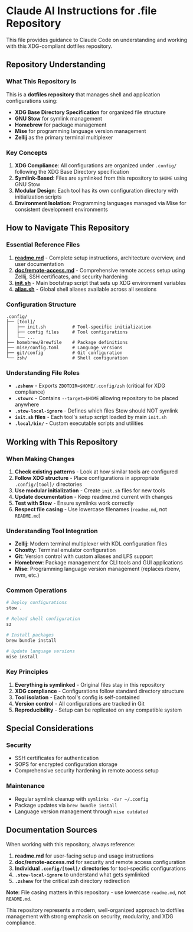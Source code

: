 # Claude AI Instructions for .file Repository

This file provides guidance to Claude Code on understanding and working with this XDG-compliant dotfiles repository.

## Repository Understanding

### What This Repository Is

This is a **dotfiles repository** that manages shell and application configurations using:

- **XDG Base Directory Specification** for organized file structure
- **GNU Stow** for symlink management
- **Homebrew** for package management  
- **Mise** for programming language version management
- **Zellij** as the primary terminal multiplexer

### Key Concepts

1. **XDG Compliance**: All configurations are organized under `.config/` following the XDG Base Directory specification
2. **Symlink-Based**: Files are symlinked from this repository to `$HOME` using GNU Stow
3. **Modular Design**: Each tool has its own configuration directory with initialization scripts
4. **Environment Isolation**: Programming languages managed via Mise for consistent development environments

## How to Navigate This Repository

### Essential Reference Files

1. **[readme.md](readme.md)** - Complete setup instructions, architecture overview, and user documentation
2. **[doc/remote-access.md](doc/remote-access.md)** - Comprehensive remote access setup using Zellij, SSH certificates, and security hardening
3. **[init.sh](init.sh)** - Main bootstrap script that sets up XDG environment variables
4. **[alias.sh](alias.sh)** - Global shell aliases available across all sessions

### Configuration Structure

```
.config/
├── [tool]/
│   ├── init.sh          # Tool-specific initialization
│   ├── config files     # Tool configurations
│   └── ...
├── homebrew/Brewfile    # Package definitions
├── mise/config.toml     # Language versions
├── git/config           # Git configuration
└── zsh/                 # Shell configuration
```

### Understanding File Roles

- **`.zshenv`** - Exports `ZDOTDIR=$HOME/.config/zsh` (critical for XDG compliance)
- **`.stowrc`** - Contains `--target=$HOME` allowing repository to be placed anywhere
- **`.stow-local-ignore`** - Defines which files Stow should NOT symlink
- **`init.sh` files** - Each tool's setup script loaded by main `init.sh`
- **`.local/bin/`** - Custom executable scripts and utilities

## Working with This Repository

### When Making Changes

1. **Check existing patterns** - Look at how similar tools are configured
2. **Follow XDG structure** - Place configurations in appropriate `.config/[tool]/` directories
3. **Use modular initialization** - Create `init.sh` files for new tools
4. **Update documentation** - Keep readme.md current with changes
5. **Test with Stow** - Ensure symlinks work correctly
6. **Respect file casing** - Use lowercase filenames (`readme.md`, not `README.md`)

### Understanding Tool Integration

- **Zellij**: Modern terminal multiplexer with KDL configuration files
- **Ghostty**: Terminal emulator configuration
- **Git**: Version control with custom aliases and LFS support
- **Homebrew**: Package management for CLI tools and GUI applications
- **Mise**: Programming language version management (replaces rbenv, nvm, etc.)

### Common Operations

```bash
# Deploy configurations
stow .

# Reload shell configuration  
sz

# Install packages
brew bundle install

# Update language versions
mise install
```

### Key Principles

1. **Everything is symlinked** - Original files stay in this repository
2. **XDG compliance** - Configurations follow standard directory structure
3. **Tool isolation** - Each tool's config is self-contained
4. **Version control** - All configurations are tracked in Git
5. **Reproducibility** - Setup can be replicated on any compatible system

## Special Considerations

### Security
- SSH certificates for authentication
- SOPS for encrypted configuration storage
- Comprehensive security hardening in remote access setup

### Maintenance
- Regular symlink cleanup with `symlinks -dvr ~/.config`
- Package updates via `brew bundle install`
- Language version management through `mise outdated`

## Documentation Sources

When working with this repository, always reference:

1. **readme.md** for user-facing setup and usage instructions
2. **doc/remote-access.md** for security and remote access configuration
3. **Individual `.config/[tool]/` directories** for tool-specific configurations
4. **`.stow-local-ignore`** to understand what gets symlinked
5. **`.zshenv`** for the critical zsh directory redirection

**Note**: File casing matters in this repository - use lowercase `readme.md`, not `README.md`.

This repository represents a modern, well-organized approach to dotfiles management with strong emphasis on security, modularity, and XDG compliance.